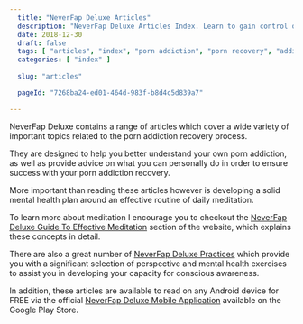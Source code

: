 ```yaml
---
  title: "NeverFap Deluxe Articles"
  description: "NeverFap Deluxe Articles Index. Learn to gain control over your porn addiction through our context and practice artices."
  date: 2018-12-30
  draft: false
  tags: [ "articles", "index", "porn addiction", "porn recovery", "addiction recovery", "addiction", "awareness", "nofap", "neverfap", "neverfap deluxe" ]
  categories: [ "index" ]
  
  slug: "articles"

  pageId: "7268ba24-ed01-464d-983f-b8d4c5d839a7"

---
```


NeverFap Deluxe contains a range of articles which cover a wide variety of important topics related to the porn addiction recovery process.

They are designed to help you better understand your own porn addiction, as well as provide advice on what you can personally do in order to ensure success with your porn addiction recovery. 

More important than reading these articles however is developing a solid mental health plan around an effective routine of daily meditation.

To learn more about meditation I encourage you to checkout the <a class="link" href="https://neverfapdeluxe.com/meditation">NeverFap Deluxe Guide To Effective Meditation</a> section of the website, which explains these concepts in detail.

There are also a great number of <a class="link" href="https://neverfapdeluxe.com/practices">NeverFap Deluxe Practices</a> which provide you with a significant selection of perspective and mental health exercises to assist you in developing your capacity for conscious awareness.

In addition, these articles are available to read on any Android device for FREE via the official <a class="link" href="https://neverfapdeluxe.com/meditation">NeverFap Deluxe Mobile Application</a> available on the Google Play Store.

<!-- Here subsides a complete list of all of the contextual articles here on my amazingly useful website, NeverFap Deluxe!

If instead if you're looking for a more structured approach towards addressing your porn addiction, then I recommend checking out our <a class="link" href="https://neverfapdeluxe.com/courses">NeverFap Deluxe Courses</a> section!

If however you were interested in browsing our complete list of mental health practices here on NeverFap Deluxe, please check out the suitably-named <a class="link" href="https://neverfapdeluxe.com/practices">NeverFap Deluxe Practices</a> page. -->

<!-- You may sort articles by latest or category. -->

